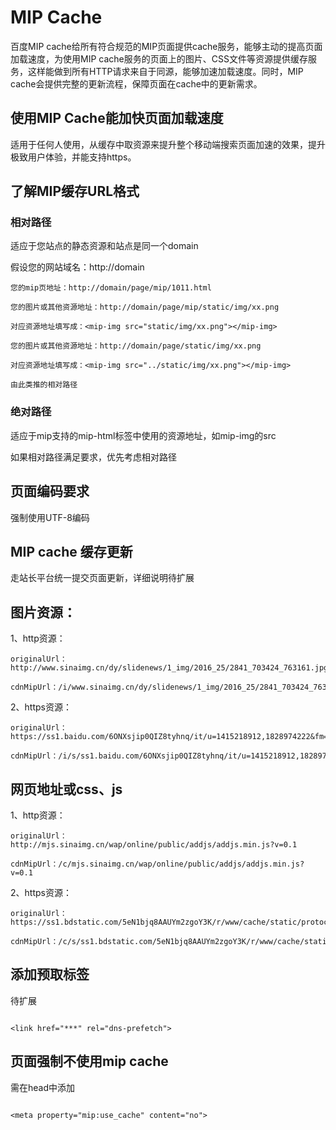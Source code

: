 # MIP Cache

百度MIP cache给所有符合规范的MIP页面提供cache服务，能够主动的提高页面加载速度，为使用MIP cache服务的页面上的图片、CSS文件等资源提供缓存服务，这样能做到所有HTTP请求来自于同源，能够加速加载速度。同时，MIP cache会提供完整的更新流程，保障页面在cache中的更新需求。

## 使用MIP Cache能加快页面加载速度

适用于任何人使用，从缓存中取资源来提升整个移动端搜索页面加速的效果，提升极致用户体验，并能支持https。

## 了解MIP缓存URL格式

### 相对路径

适应于您站点的静态资源和站点是同一个domain

假设您的网站域名：http://domain

	您的mip页地址：http://domain/page/mip/1011.html

	您的图片或其他资源地址：http://domain/page/mip/static/img/xx.png

	对应资源地址填写成：<mip-img src="static/img/xx.png"></mip-img>

	您的图片或其他资源地址：http://domain/page/static/img/xx.png

	对应资源地址填写成：<mip-img src="../static/img/xx.png"></mip-img>

	由此类推的相对路径

### 绝对路径

适应于mip支持的mip-html标签中使用的资源地址，如mip-img的src

如果相对路径满足要求，优先考虑相对路径


## 页面编码要求

强制使用UTF-8编码

## MIP cache 缓存更新

走站长平台统一提交页面更新，详细说明待扩展

## 图片资源：

1、http资源：
	
	originalUrl：http://www.sinaimg.cn/dy/slidenews/1_img/2016_25/2841_703424_763161.jpg

	cdnMipUrl：/i/www.sinaimg.cn/dy/slidenews/1_img/2016_25/2841_703424_763161.jpg

2、https资源：
	
	originalUrl：https://ss1.baidu.com/6ONXsjip0QIZ8tyhnq/it/u=1415218912,1828974222&fm=58

	cdnMipUrl：/i/s/ss1.baidu.com/6ONXsjip0QIZ8tyhnq/it/u=1415218912,1828974222&fm=58

## 网页地址或css、js

1、http资源：
	
	originalUrl：http://mjs.sinaimg.cn/wap/online/public/addjs/addjs.min.js?v=0.1

	cdnMipUrl：/c/mjs.sinaimg.cn/wap/online/public/addjs/addjs.min.js?v=0.1

2、https资源：
	
	originalUrl：https://ss1.bdstatic.com/5eN1bjq8AAUYm2zgoY3K/r/www/cache/static/protocol/https/voice/js/voice_8e6294f2.js

	cdnMipUrl：/c/s/ss1.bdstatic.com/5eN1bjq8AAUYm2zgoY3K/r/www/cache/static/protocol/https/voice/js/voice_8e6294f2.js

## 添加预取标签

待扩展

```

<link href="***" rel="dns-prefetch">

```

## 页面强制不使用mip cache

需在head中添加

```

<meta property="mip:use_cache" content="no">

```




